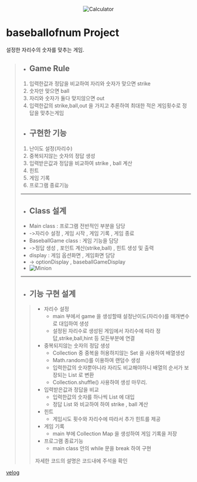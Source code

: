 <p align="center">
<img src="https://lh3.googleusercontent.com/proxy/QUQqPUqt6i3ayKtW7WKp7VkyLWIcuzM3wnU633FZaywlDdIhtQ4YOMVKxJeV1nv-4TDtFwU9HgRrWgwdl6TpZRFdDPxkC63cc5j5AwA02Lv_T0nd72BRqYz8KaZ0KUBgWLYJO9qzKG4" width="20%" height="20%" title="px(픽셀) 크기 설정" alt="Calculator"></img>
</p>

# baseballofnum Project
설정한 자리수의 숫자를 맞추는 게임.

>- ## Game Rule
>1. 입력한값과 정답을 비교하여 자리와 숫자가 맞으면 strike
>2. 숫자만 맞으면 ball
>3. 자리와 숫자가 둘다 맞지않으면 out
>4. 입력한값의 strike,ball,out 을 가지고 추론하여 최대한 적은 게임횟수로 정답을 맞추는게임
>- ## 구현한 기능
>1. 난이도 설정(자리수)
>2. 중복되지않는 숫자의 정답 생성
>3. 입력받은값과 정답을 비교하여 strike , ball 계산
>4. 힌트
>4. 게임 기록
>5. 프로그램 종료기능
>---
>- ## Class 설계
>- Main class : 프로그램 전반적인 부분을 담당
>- ->자리수 설정 , 게임 시작 , 게임 기록 , 게임 종료
>- BaseballGame class : 게임 기능을 담당
>- ->정답 생성 , 포인트 계산(strike,ball) , 힌트 생성 및 출력
>- display : 게임 옵션화면 , 게임화면 담당
>- -> optionDisplay , baseballGameDisplay
>- <img src="스크린샷 2024-10-23 오전 11.35.35.png" alt="Minion" />
>
>---
> - ## 기능 구현 설계
>> - 자리수 설정 
>>   - main 부에서 game 을 생성할때 설정난이도(자리수)를 매개변수로 대입하여 생성
>>   - 설정된 자리수로 생성된 게임에서 자리수에 따라 정답,strike,ball,hint 등 모든부분에 연결
>> - 중복되지않는 숫자의 정답 생성 
>>   - Collection 중 중복을 허용하지않는 Set 을 사용하여 배열생성
>>   - Math.random()를 이용하여 랜덤수 생성
>>   - 입력한값의 숫자뿐아니라 자리도 비교해야하니 배열의 순서가 보장되는 List 로 변환
>>   - Collection.shuffle() 사용하여 생성 마무리.
>> - 입력받은값과 정답을 비교
>>   - 입력한값의 숫자를 하나씩 List 에 대입
>>   - 정답 List 와 비교하여 하여 strike , ball 계산
>> - 힌트
>>   - 게임시도 횟수와 자리수에 따라서 추가 힌트를 제공
>> - 게임 기록
>>   - main 부에 Collection Map 을 생성하여 게임 기록을 저장
>> - 프로그램 종료기능
>>   - main class 안의 while 문을 break 하여 구현
>>
>> 자세한 코드의 설명은 코드내에 주석을 확인
>>
<a href="[http://taewan.kim](https://velog.io/@skykid/2024.10.22-TIL#methods)">velog</a>



